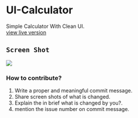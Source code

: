 # UI-Calculator
Simple Calculator With Clean UI.
<br>
<a href="https://code-recursion.github.io/UI-Calculator">view live version</a>
## `Screen Shot`
<img src="ScreenShot/C.JPG">

### How to contribute?
1) Write a proper and meaningful commit message.
2) Share screen shots of what is changed.
3) Explain the in brief what is changed by you?.
4) mention the issue number on commit message.
